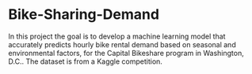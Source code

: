 # Bike-Sharing-Demand
In this project the goal is to develop a machine learning model that accurately predicts hourly bike rental demand based on seasonal and environmental factors, for the Capital Bikeshare program in Washington, D.C.. The dataset is from a Kaggle competition.
